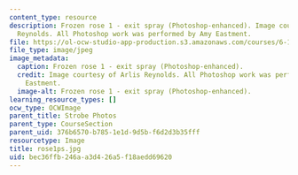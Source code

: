 ```yaml
---
content_type: resource
description: Frozen rose 1 - exit spray (Photoshop-enhanced). Image courtesy of Arlis
  Reynolds. All Photoshop work was performed by Amy Eastment.
file: https://ol-ocw-studio-app-production.s3.amazonaws.com/courses/6-163-strobe-project-laboratory-fall-2005/bec36ffb246aa3d426a5f18aedd69620_rose1ps.jpg
file_type: image/jpeg
image_metadata:
  caption: Frozen rose 1 - exit spray (Photoshop-enhanced).
  credit: Image courtesy of Arlis Reynolds. All Photoshop work was performed by Amy
    Eastment.
  image-alt: Frozen rose 1 - exit spray (Photoshop-enhanced).
learning_resource_types: []
ocw_type: OCWImage
parent_title: Strobe Photos
parent_type: CourseSection
parent_uid: 376b6570-b785-1e1d-9d5b-f6d2d3b35fff
resourcetype: Image
title: rose1ps.jpg
uid: bec36ffb-246a-a3d4-26a5-f18aedd69620
---
```

